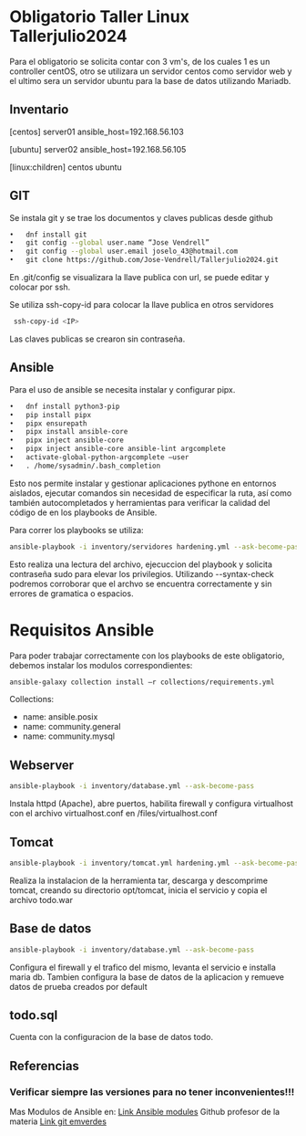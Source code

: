 # Obligatorio Taller Linux Tallerjulio2024

Para el obligatorio se solicita contar con 3 vm's, de los cuales 1 es un controller centOS, otro se utilizara un servidor centos como servidor web y el ultimo sera un servidor ubuntu para la base de datos utilizando Mariadb.

## Inventario
[centos]
server01 ansible_host=192.168.56.103

[ubuntu]
server02 ansible_host=192.168.56.105

[linux:children]
centos
ubuntu

## GIT
Se instala git y se trae los documentos y claves publicas desde github
```bash
•	dnf install git
•	git config --global user.name “Jose Vendrell”
•	git config --global user.email joselo_43@hotmail.com
•	git clone https://github.com/Jose-Vendrell/Tallerjulio2024.git 
```
En .git/config se visualizara la llave publica con url, se puede editar y colocar por ssh.
 
Se utiliza ssh-copy-id para colocar la llave publica en otros servidores
```bash
 ssh-copy-id <IP>
```
Las claves publicas se crearon sin contraseña.
## Ansible
Para el uso de ansible se necesita instalar y configurar pipx.
```bash
•	dnf install python3-pip
•	pip install pipx 
•	pipx ensurepath 
•	pipx install ansible-core 
•	pipx inject ansible-core 
•	pipx inject ansible-core ansible-lint argcomplete 
•	activate-global-python-argcomplete –user 
•	. /home/sysadmin/.bash_completion 
```
Esto nos permite instalar y gestionar aplicaciones pythone en entornos aislados, ejecutar comandos sin necesidad de especificar la ruta, así como también autocompletados y herramientas para verificar la calidad del código de en los playbooks de Ansible.

Para correr los playbooks se utiliza:
```bash 
ansible-playbook -i inventory/servidores hardening.yml --ask-become-pass
```
Esto realiza una lectura del archivo, ejecuccion del playbook y solicita contraseña sudo para elevar los privilegios. 
Utilizando --syntax-check podremos corroborar que el archvo se encuentra correctamente y sin errores de gramatica o espacios.

# Requisitos Ansible
Para poder trabajar correctamente con los playbooks de este obligatorio, debemos instalar los modulos correspondientes:
```bash
ansible-galaxy collection install –r collections/requirements.yml
```
Collections:
  - name: ansible.posix
  - name: community.general
  - name: community.mysql 

## Webserver
```bash 
ansible-playbook -i inventory/database.yml --ask-become-pass
```
Instala httpd (Apache), abre puertos, habilita firewall y configura virtualhost con el archivo virtualhost.conf en /files/virtualhost.conf
## Tomcat
```bash 
ansible-playbook -i inventory/tomcat.yml hardening.yml --ask-become-pass
```
Realiza la instalacion de la herramienta tar, descarga y descomprime tomcat, creando su directorio opt/tomcat, inicia el servicio y copia el archivo todo.war
## Base de datos
```bash 
ansible-playbook -i inventory/database.yml --ask-become-pass
```
Configura el firewall y el trafico del mismo, levanta el servicio e installa maria db. 
Tambien configura la base de datos de la aplicacion y remueve datos de prueba creados por default
## todo.sql
Cuenta con la configuracion de la base de datos todo.
## Referencias
### Verificar siempre las versiones para no tener inconvenientes!!!
Mas Modulos de Ansible en:
[Link Ansible modules](https://docs.ansible.com/ansible/2.9/modules/list_of_all_modules.html)
Github profesor de la materia
[Link git emverdes](https://github.com/emverdes/TallerJulio2024)
